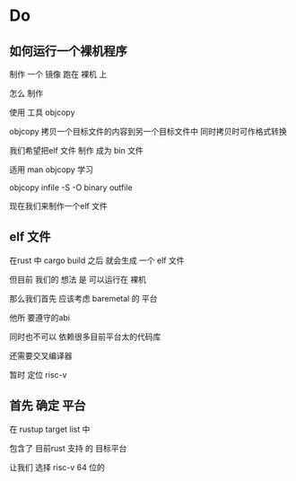 # Do

## 如何运行一个裸机程序

制作 一个 镜像 跑在 裸机 上

怎么 制作 

使用 工具 objcopy

objcopy 拷贝一个目标文件的内容到另一个目标文件中 同时拷贝时可作格式转换

我们希望把elf 文件 制作 成为 bin 文件

适用 man objcopy 学习

objcopy infile -S -O binary outfile

现在我们来制作一个elf 文件

## elf 文件

在rust 中 cargo build 之后 就会生成 一个 elf 文件 

但目前 我们的 想法 是 可以运行在 裸机

那么我们首先 应该考虑 baremetal 的 平台

他所 要遵守的abi

同时也不可以 依赖很多目前平台太的代码库

还需要交叉编译器

暂时 定位 risc-v

## 首先 确定 平台

在 rustup target list 中

包含了 目前rust 支持 的 目标平台

让我们 选择 risc-v 64 位的